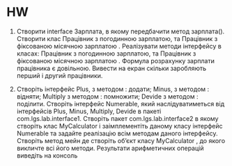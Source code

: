 # HW
<p>
  
1. Створити interface Зарплата, в якому передбачити метод зарплата(). Створити клас
Працівник з погодинною зарплатою, та Працівник з фіксованою місячною зарплатою .
Реалізувати методи інтерфейсу в класах: Працівник з погодинною зарплатою, та
Працівник з фіксованою місячною зарплатою . Формула розрахунку зарплати працівника є
довільною. Вивести на екран скільки заробляють перший і другий працівники.
  
2. Створіть інтерфейс Plus, з методoм : додати; Minus, з методoм : відняти; Multiply з
методoм : помножити; Devide з методoм : поділити. Створіть інтерфейс Numerable, який
наслідуватиметься від інтерфейсів Plus, Minus, Multiply, Devide в пакеті
com.lgs.lab.interface1. Створіть пакет com.lgs.lab.interface2 в якому створіть клас
MyCalculator і заімплементіть даному класу інтерфейс Numerable та задайте реалізацію всім
методам даного інтерфейсу. Створіть метод мейн де створіть об’єкт класу MyCalculator , до
якого викличте всі його методи. Результати арифметичних операцій виведіть на консоль
  
</p>
